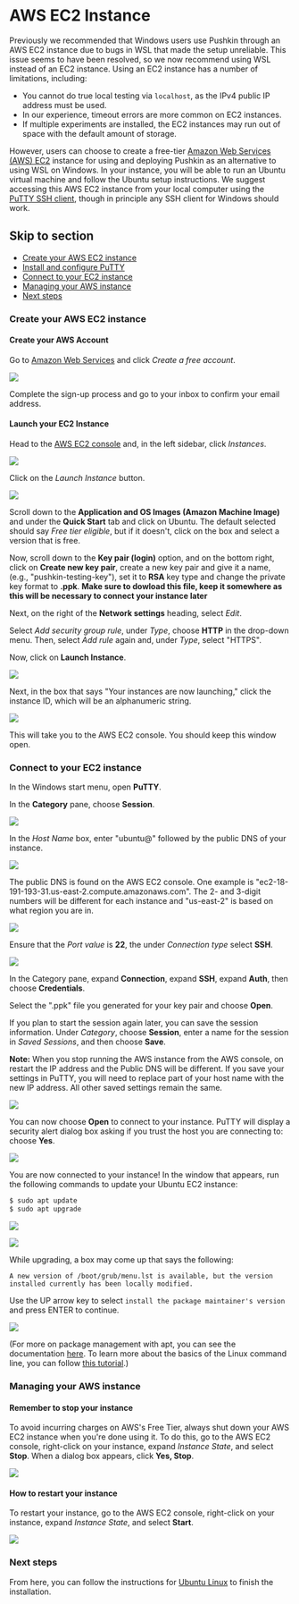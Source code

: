 # AWS EC2 Instance

Previously we recommended that Windows users use Pushkin through an AWS EC2 instance due to bugs in WSL that made the setup unreliable. This issue seems to have been resolved, so we now recommend using WSL instead of an EC2 instance. Using an EC2 instance has a number of limitations, including:

- You cannot do true local testing via `localhost`, as the IPv4 public IP address must be used.
- In our experience, timeout errors are more common on EC2 instances.
- If multiple experiments are installed, the EC2 instances may run out of space with the default amount of storage.

However, users can choose to create a free-tier [Amazon Web Services \(AWS\) EC2](https://aws.amazon.com/ec2/) instance for using and deploying Pushkin as an alternative to using WSL on Windows. In your instance, you will be able to run an Ubuntu virtual machine and follow the Ubuntu setup instructions. We suggest accessing this AWS EC2 instance from your local computer using the [PuTTY SSH client](https://www.chiark.greenend.org.uk/~sgtatham/putty/), though in principle any SSH client for Windows should work.

## Skip to section

* [Create your AWS EC2 instance](ec2-install.md#create-your-aws-ec2-instance)
* [Install and configure PuTTY](ec2-install.md#install-and-configure-putty) 
* [Connect to your EC2 instance](ec2-install.md#connect-to-your-ec2-instance)
* [Managing your AWS instance](ec2-install.md#managing-your-aws-instance)
* [Next steps](ec2-install.md#next-steps)

### Create your AWS EC2 instance

#### Create your AWS Account

Go to [Amazon Web Services](https://aws.amazon.com/free/) and click _Create a free account_.

![](../../.gitbook/assets/1%20%281%29.gif)

Complete the sign-up process and go to your inbox to confirm your email address.

#### Launch your EC2 Instance

Head to the [AWS EC2 console](https://console.aws.amazon.com/ec2/v2/home) and, in the left sidebar, click _Instances_.

![](../../.gitbook/assets/2%20%281%29.gif)

Click on the _Launch Instance_ button. 

![](../../.gitbook/assets/3%20%281%29.gif)

Scroll down to the **Application and OS Images (Amazon Machine Image)** and under the **Quick Start** tab and click on Ubuntu. The default selected should say _Free tier eligible_, but if it doesn't, click on the box and select a version that is free. 

Now, scroll down to the **Key pair (login)** option, and on the bottom right, click on **Create new key pair**, create a new key pair and give it a name, \(e.g., "pushkin-testing-key"\), set it to **RSA** key type and change the private key format to **.ppk**. **Make sure to dowload this file, keep it somewhere as this will be necessary to connect your instance later**


Next, on the right of the **Network settings** heading, select _Edit_.

Select _Add security group rule_, under _Type_, choose **HTTP** in the drop-down menu. Then, select _Add rule_ again and, under _Type_, select "HTTPS". 

Now, click on **Launch Instance**.

![](../../.gitbook/assets/9%20%281%29.gif)

Next, in the box that says "Your instances are now launching," click the instance ID, which will be an alphanumeric string.

![](../../.gitbook/assets/10%20%281%29.gif)

This will take you to the AWS EC2 console. You should keep this window open.

### Connect to your EC2 instance

In the Windows start menu, open **PuTTY**.

In the **Category** pane, choose **Session**.

![](../../.gitbook/assets/16%20%281%29.gif)

In the _Host Name_ box, enter "ubuntu@" followed by the public DNS of your instance.

![](../../.gitbook/assets/17%20%281%29.gif)

The public DNS is found on the AWS EC2 console. One example is "ec2-18-191-193-31.us-east-2.compute.amazonaws.com". The 2- and 3-digit numbers will be different for each instance and "us-east-2" is based on what region you are in.

![](../../.gitbook/assets/13%20%281%29.gif)

Ensure that the _Port value_ is **22**, the under _Connection type_ select **SSH**.

![](../../.gitbook/assets/18%20%281%29.gif)

In the Category pane, expand **Connection**, expand **SSH**, expand **Auth**, then choose **Credentials**.


Select the ".ppk" file you generated for your key pair and choose **Open**.



If you plan to start the session again later, you can save the session information. Under _Category_, choose **Session**, enter a name for the session in _Saved Sessions_, and then choose **Save**.

**Note:** When you stop running the AWS instance from the AWS console, on restart the IP address and the Public DNS will be different. If you save your settings in PuTTY, you will need to replace part of your host name with the new IP address. All other saved settings remain the same.

![](../../.gitbook/assets/21%20%281%29.gif)

You can now choose **Open** to connect to your instance. PuTTY will display a security alert dialog box asking if you trust the host you are connecting to: choose **Yes**.

![](../../.gitbook/assets/22%20%281%29.gif)

You are now connected to your instance! In the window that appears, run the following commands to update your Ubuntu EC2 instance:

```bash
$ sudo apt update
$ sudo apt upgrade
```

![](../../.gitbook/assets/34.gif)

![](../../.gitbook/assets/35.gif)

While upgrading, a box may come up that says the following:

```text
A new version of /boot/grub/menu.lst is available, but the version installed currently has been locally modified.
```

Use the UP arrow key to select `install the package maintainer's version` and press ENTER to continue.

![](../../.gitbook/assets/30.gif)

\(For more on package management with apt, you can see the documentation [here](https://ubuntu.com/server/docs/package-management). To learn more about the basics of the Linux command line, you can follow [this tutorial](https://ubuntu.com/tutorials/command-line-for-beginners#1-overview).\)

### Managing your AWS instance

#### Remember to stop your instance

To avoid incurring charges on AWS's Free Tier, always shut down your AWS EC2 instance when you're done using it. To do this, go to the AWS EC2 console, right-click on your instance, expand _Instance State_, and select **Stop**. When a dialog box appears, click **Yes, Stop**.

![](../../.gitbook/assets/33.gif)

#### How to restart your instance

To restart your instance, go to the AWS EC2 console, right-click on your instance, expand _Instance State_, and select **Start**.

![](../../.gitbook/assets/32.gif)

### Next steps

From here, you can follow the instructions for [Ubuntu Linux](ubuntu-install.md) to finish the installation.


